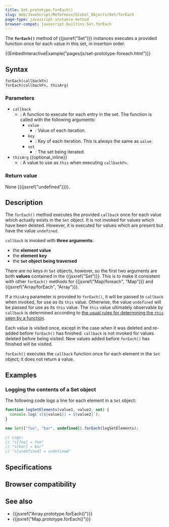```yaml
---
title: Set.prototype.forEach()
slug: Web/JavaScript/Reference/Global_Objects/Set/forEach
page-type: javascript-instance-method
browser-compat: javascript.builtins.Set.forEach
---
```




The **`forEach()`** method of {{jsxref("Set")}} instances executes a provided function once
for each value in this set, in insertion order.

{{EmbedInteractiveExample("pages/js/set-prototype-foreach.html")}}

## Syntax

```js-nolint
forEach(callbackFn)
forEach(callbackFn, thisArg)
```

### Parameters

- `callback`
  - : A function to execute for each entry in the set. The function is called with the following arguments:
    - `value`
      - : Value of each iteration.
    - `key`
      - : Key of each iteration. This is always the same as `value`.
    - `set`
      - : The set being iterated.
- `thisArg` {{optional_inline}}
  - : A value to use as `this` when executing `callbackFn`.

### Return value

None ({{jsxref("undefined")}}).

## Description

The `forEach()` method executes the provided
`callback` once for each value which actually exists in the
`Set` object. It is not invoked for values which have been deleted. However,
it is executed for values which are present but have the value `undefined`.

`callback` is invoked with **three arguments**:

- the **element value**
- the **element key**
- the **`Set` object being traversed**

There are no keys in `Set` objects, however, so the first two arguments are
both **values** contained in the {{jsxref("Set")}}. This is to make it
consistent with other `forEach()` methods for {{jsxref("Map/foreach", "Map")}} and {{jsxref("Array/forEach", "Array")}}.

If a `thisArg` parameter is provided to `forEach()`,
it will be passed to `callback` when invoked, for use as its
`this` value. Otherwise, the value `undefined` will be passed for
use as its `this` value. The `this` value ultimately observable by
`callback` is determined according to
[the usual rules for determining the `this` seen by a function](/Web/JavaScript/Reference/Operators/this).

Each value is visited once, except in the case when it was deleted and re-added before
`forEach()` has finished. `callback` is not invoked for
values deleted before being visited. New values added before `forEach()` has
finished will be visited.

`forEach()` executes the `callback` function once for
each element in the `Set` object; it does not return a value.

## Examples

### Logging the contents of a Set object

The following code logs a line for each element in a `Set` object:

```js
function logSetElements(value1, value2, set) {
  console.log(`s[${value1}] = ${value2}`);
}

new Set(["foo", "bar", undefined]).forEach(logSetElements);

// Logs:
// "s[foo] = foo"
// "s[bar] = bar"
// "s[undefined] = undefined"
```

## Specifications



## Browser compatibility



## See also

- {{jsxref("Array.prototype.forEach()")}}
- {{jsxref("Map.prototype.forEach()")}}
